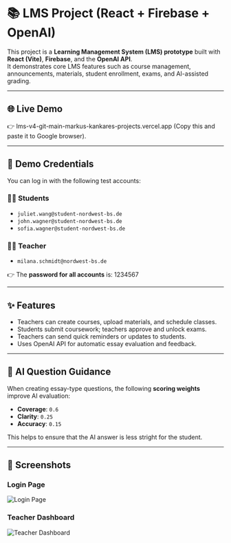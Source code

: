 # 📚 LMS Project (React + Firebase + OpenAI)

This project is a **Learning Management System (LMS) prototype** built with **React (Vite)**, **Firebase**, and the **OpenAI API**.  
It demonstrates core LMS features such as course management, announcements, materials, student enrollment, exams, and AI-assisted grading.

---

## 🌐 Live Demo

👉 lms-v4-git-main-markus-kankares-projects.vercel.app (Copy this and paste it to Google browser). 

---

## 🔑 Demo Credentials

You can log in with the following test accounts:

### 👩‍🎓 Students
- `juliet.wang@student-nordwest-bs.de`  
- `john.wagner@student-nordwest-bs.de`  
- `sofia.wagner@student-nordwest-bs.de`  

### 👩‍🏫 Teacher
- `milana.schmidt@nordwest-bs.de`

👉 The **password for all accounts** is: 1234567


---

## ✨ Features

- Teachers can create courses, upload materials, and schedule classes.  
- Students submit coursework; teachers approve and unlock exams.  
- Teachers can send quick reminders or updates to students.  
- Uses OpenAI API for automatic essay evaluation and feedback.  

---

## 🤖 AI Question Guidance

When creating essay-type questions, the following **scoring weights** improve AI evaluation:

- **Coverage**: `0.6`  
- **Clarity**: `0.25`  
- **Accuracy**: `0.15`  

This helps to ensure that the AI answer is less stright for the student.

---

## 📸 Screenshots

### Login Page
![Login Page](./docs/login.png)

### Teacher Dashboard
![Teacher Dashboard]( <img width="697" height="664" alt="Screenshot 2025-09-14 at 18 17 28" src="https://github.com/user-attachments/assets/360248f4-ca58-4df8-9d94-d022e478117f" />)


